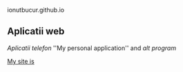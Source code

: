 ionutbucur.github.io

## Aplicatii web ##
_Aplicatii telefon_
''My personal application'' and _alt program_

[My site is](https://ionutbucur.github.io)

